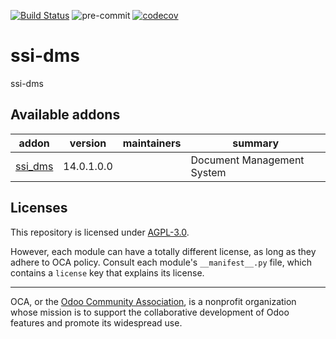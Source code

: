 [![Build Status](https://travis-ci.com/open-synergy/ssi-dms.svg?branch=14.0)](https://travis-ci.com/open-synergy/ssi-dms)
![pre-commit](https://github.com/open-synergy/ssi-dms/actions/workflows/pre-commit.yml/badge.svg)
[![codecov](https://codecov.io/gh/open-synergy/ssi-dms/branch/14.0/graph/badge.svg)](https://codecov.io/gh/open-synergy/ssi-dms)

<!-- /!\ do not modify above this line -->

# ssi-dms

ssi-dms

<!-- /!\ do not modify below this line -->

<!-- prettier-ignore-start -->

[//]: # (addons)

Available addons
----------------
addon | version | maintainers | summary
--- | --- | --- | ---
[ssi_dms](ssi_dms/) | 14.0.1.0.0 |  | Document Management System

[//]: # (end addons)

<!-- prettier-ignore-end -->

## Licenses

This repository is licensed under [AGPL-3.0](LICENSE).

However, each module can have a totally different license, as long as they adhere to OCA
policy. Consult each module's `__manifest__.py` file, which contains a `license` key
that explains its license.

----

OCA, or the [Odoo Community Association](http://odoo-community.org/), is a nonprofit
organization whose mission is to support the collaborative development of Odoo features
and promote its widespread use.
